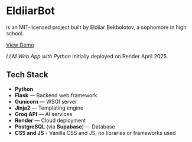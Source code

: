 # EldiiarBot

is an MIT-licensed project built by Eldiiar Bekbolotov, a sophomore in high school.

<a href='https://eldiiarbot.onrender.com/' target='_blank'>View Demo</a>

_LLM Web App with Python_
Initially deployed on Render April 2025.

## Tech Stack
- **Python**
- **Flask** — Backend web framework
- **Gunicorn** — WSGI server
- **Jinja2** — Templating engine
- **Groq API** — AI services
- **Render** — Cloud deployment
- **PostgreSQL** (via **Supabase**) — Database
- **CSS and JS** - Vanilla CSS and JS, no libraries or frameworks used

